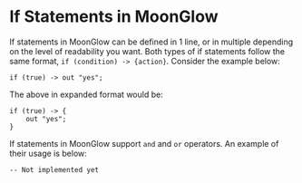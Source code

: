 <!-- if_statements.md -->

# If Statements in MoonGlow

If statements in MoonGlow can be defined in 1 line, or in multiple depending on the level of readability you want. Both types of if statements follow the same format, `if (condition) -> {action}`. Consider the example below:

```
if (true) -> out "yes";
```

The above in expanded format would be:

```
if (true) -> {
    out "yes";
}
```

If statements in MoonGlow support `and` and `or` operators. An example of their usage is below:

```
-- Not implemented yet
```
